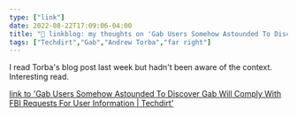 ```yaml
---
type: ["link"]
date: 2022-08-22T17:09:06-04:00
title: "🔗 linkblog: my thoughts on 'Gab Users Somehow Astounded To Discover Gab Will Comply With FBI Requests For User Information | Techdirt'"
tags: ["Techdirt","Gab","Andrew Torba","far right"]
---
```

I read Torba's blog post last week but hadn't been aware of the context. Interesting read.
 

[link to 'Gab Users Somehow Astounded To Discover Gab Will Comply With FBI Requests For User Information | Techdirt'](https://www.techdirt.com/2022/08/22/gab-users-somehow-astounded-to-discover-gab-will-comply-with-fbi-requests-for-user-information/)
